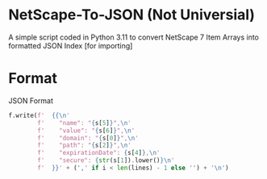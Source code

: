 # NetScape-To-JSON (Not Universial)
A simple script coded in Python 3.11 to convert NetScape 7 Item Arrays into formatted JSON Index [for importing]
# Format
JSON Format
```python
f.write(f'  {{\n'
        f'    "name": "{s[5]}",\n'
        f'    "value": "{s[6]}",\n'
        f'    "domain": "{s[0]}",\n'
        f'    "path": "{s[2]}",\n'
        f'    "expirationDate": {s[4]},\n'
        f'    "secure": {str(s[1]).lower()}\n'
        f'  }}' + (',' if i < len(lines) - 1 else '') + '\n')
```
